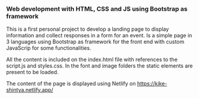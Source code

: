 <b><h3>Web development with HTML, CSS and JS using Bootstrap as framework</h3></b>

This is a first personal project to develop a landing page to display information and collect responses in a form for an event. Is a simple page in 3 languages using Bootstrap as framework for the front end with custom JavaScrip for some functionalities.

All the content is included on the index.html file with references to the script.js and styles.css. In the font and image folders the static elements are present to be loaded.

The content of the page is displayed using Netlify on https://kike-shintya.netlify.app/
